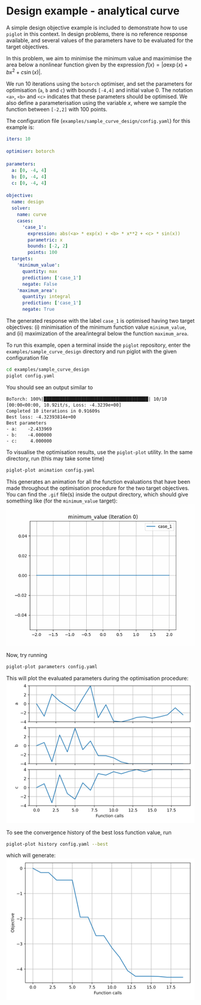 # Design example - analytical curve

A simple design objective example is included to demonstrate how to use `piglot` in this context.
In design problems, there is no reference response available, and several values of the parameters have to be evaluated for the target objectives.

In this problem, we aim to minimise the minimum value and maximimise the area below a nonlinear function given by the expression $f(x) = |a \exp(x) + bx^2+c\sin(x)|$.



We run 10 iterations using the `botorch` optimiser, and set the parameters for optimisation (`a`, `b` and `c`) with bounds `[-4,4]` and initial value 0.
The notation `<a>`, `<b>` and `<c>` indicates that these parameters should be optimised.
We also define a parameterisation using the variable $x$, where we sample the function between `[-2,2]` with 100 points.

The configuration file (`examples/sample_curve_design/config.yaml`) for this example is:
```yaml
iters: 10

optimiser: botorch

parameters:
  a: [0, -4, 4]
  b: [0, -4, 4]
  c: [0, -4, 4]

objective:
  name: design
  solver:
    name: curve
    cases:
      'case_1':
        expression: abs(<a> * exp(x) + <b> * x**2 + <c> * sin(x))
        parametric: x
        bounds: [-2, 2]
        points: 100
  targets:
    'minimum_value':
      quantity: max
      prediction: ['case_1']
      negate: False
    'maximum_area':
      quantity: integral
      prediction: ['case_1']
      negate: True
```
The generated response with the label `case_1` is optimised having two target objectives: (i) minimisation of the minimum function value `minimum_value`, and (ii) maximization of the area/integral below the function `maximum_area`.

To run this example, open a terminal inside the `piglot` repository, enter the `examples/sample_curve_design` directory and run piglot with the given configuration file
```bash
cd examples/sample_curve_design
piglot config.yaml
```
You should see an output similar to
```
BoTorch: 100%|███████████████████████████████████████| 10/10 [00:00<00:00, 10.92it/s, Loss: -4.3239e+00]
Completed 10 iterations in 0.91609s
Best loss: -4.32393814e+00
Best parameters
- a:    -2.433969
- b:    -4.000000
- c:     4.000000
```
To visualise the optimisation results, use the `piglot-plot` utility.
In the same directory, run (this may take some time)
```bash
piglot-plot animation config.yaml
```
This generates an animation for all the function evaluations that have been made throughout the optimisation procedure for the two target objectives.
You can find the `.gif` file(s) inside the output directory, which should give something like (for the `minimum_value` target):
![Best case plot](animation.gif)

Now, try running
```bash
piglot-plot parameters config.yaml
```
This will plot the evaluated parameters during the optimisation procedure: 
![Best case plot](parameters.svg)

To see the convergence history of the best loss function value, run
```bash
piglot-plot history config.yaml --best
```
which will generate:
![Best case plot](loss.svg)